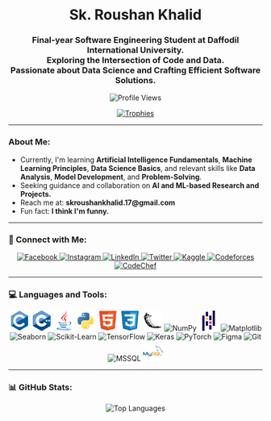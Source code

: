<h1 align="center">Sk. Roushan Khalid</h1>
<h3 align="center">
 Final-year Software Engineering Student at Daffodil International University.<br>
 Exploring the Intersection of Code and Data.<br>
 Passionate about Data Science and Crafting Efficient Software Solutions.
</h3>

<p align="center">
  <img src="https://komarev.com/ghpvc/?username=roushankhalid&label=Profile%20Views&color=0e75b6&style=flat" alt="Profile Views" />
</p>

<p align="center">
  <a href="https://github.com/ryo-ma/github-profile-trophy">
    <img src="https://github-profile-trophy.vercel.app/?username=roushankhalid&theme=radical&margin-w=15&margin-h=15&row=1" alt="Trophies" />
  </a>
</p>

---

<h3 align="left">About Me:</h3>
<ul>
  <li>Currently, I'm learning <b>Artificial Intelligence Fundamentals</b>, <b>Machine Learning Principles</b>, <b>Data Science Basics</b>, and relevant skills like <b>Data Analysis</b>, <b>Model Development</b>, and <b>Problem-Solving</b>.</li>
  <li>Seeking guidance and collaboration on <b>AI and ML-based Research and Projects.</b></li>
  <li>Reach me at: <b>skroushankhalid.17@gmail.com</b></li>
  <li>Fun fact: <b>I think I'm funny.</b></li>
</ul>

---

<h3 align="left">🔗 Connect with Me:</h3>
<p align="center">
 <a href="https://fb.com/skroushankhalid" target="_blank">
    <img src="https://raw.githubusercontent.com/rahuldkjain/github-profile-readme-generator/master/src/images/icons/Social/facebook.svg" alt="Facebook" height="40" />
  </a>
 <a href="https://instagram.com/sk_roushan_khalid" target="_blank">
    <img src="https://raw.githubusercontent.com/rahuldkjain/github-profile-readme-generator/master/src/images/icons/Social/instagram.svg" alt="Instagram" height="40" />
  </a>
  
  <a href="https://linkedin.com/in/sk-roushan-khalid" target="_blank">
    <img src="https://raw.githubusercontent.com/rahuldkjain/github-profile-readme-generator/master/src/images/icons/Social/linked-in-alt.svg" alt="LinkedIn" height="40" />
  </a>
  <a href="https://twitter.com/roushan_khalid" target="_blank">
    <img src="https://raw.githubusercontent.com/rahuldkjain/github-profile-readme-generator/master/src/images/icons/Social/twitter.svg" alt="Twitter" height="40" />
  </a>
  <a href="https://kaggle.com/roushankhalid" target="_blank">
    <img src="https://raw.githubusercontent.com/rahuldkjain/github-profile-readme-generator/master/src/images/icons/Social/kaggle.svg" alt="Kaggle" height="40" />
  </a>
  <a href="https://codeforces.com/profile/khalid_17" target="_blank">
    <img src="https://raw.githubusercontent.com/rahuldkjain/github-profile-readme-generator/master/src/images/icons/Social/codeforces.svg" alt="Codeforces" height="40" />
  </a>
  <a href="https://www.codechef.com/users/roushan_khalid" target="_blank">
    <img src="https://cdn.jsdelivr.net/npm/simple-icons@3.1.0/icons/codechef.svg" alt="CodeChef" height="40" />
  </a>
  
</p>

---

<h3 align="left">💻 Languages and Tools:</h3>
<p align="center">
  <!-- Programming Languages -->
  <img src="https://raw.githubusercontent.com/devicons/devicon/master/icons/c/c-original.svg" alt="C" width="40" height="40" />
  <img src="https://raw.githubusercontent.com/devicons/devicon/master/icons/cplusplus/cplusplus-original.svg" alt="C++" width="40" height="40" />
  <img src="https://raw.githubusercontent.com/devicons/devicon/master/icons/java/java-original.svg" alt="Java" width="40" height="40" />
  <img src="https://raw.githubusercontent.com/devicons/devicon/master/icons/python/python-original.svg" alt="Python" width="40" height="40" />
  <img src="https://raw.githubusercontent.com/devicons/devicon/master/icons/html5/html5-original.svg" alt="HTML5" width="40" height="40" />
  <img src="https://raw.githubusercontent.com/devicons/devicon/master/icons/css3/css3-original.svg" alt="CSS3" width="40" height="40" />
  
  <!-- Web Frameworks -->
  <img src="https://raw.githubusercontent.com/devicons/devicon/master/icons/flask/flask-original.svg" alt="Flask" width="40" height="40" />
  
  <!-- ML/AI Tools -->
  <img src="https://numpy.org/images/logo.svg" alt="NumPy" width="40" height="40" />
  <img src="https://raw.githubusercontent.com/devicons/devicon/master/icons/pandas/pandas-original.svg" alt="Pandas" width="40" height="40" />
  <img src="https://matplotlib.org/_static/logo2_compressed.svg" alt="Matplotlib" width="40" height="40" />
  <img src="https://seaborn.pydata.org/_images/logo-mark-lightbg.svg" alt="Seaborn" width="40" height="40" />
  <img src="https://upload.wikimedia.org/wikipedia/commons/0/05/Scikit_learn_logo_small.svg" alt="Scikit-Learn" width="40" height="40" />
  <img src="https://www.vectorlogo.zone/logos/tensorflow/tensorflow-icon.svg" alt="TensorFlow" width="40" height="40" />
  <img src="https://upload.wikimedia.org/wikipedia/commons/a/ae/Keras_logo.svg" alt="Keras" width="40" height="40" />
  <img src="https://pytorch.org/assets/images/pytorch-logo.png" alt="PyTorch" width="40" height="40" />
  
  <!-- Other Tools -->
  <img src="https://www.vectorlogo.zone/logos/figma/figma-icon.svg" alt="Figma" width="40" height="40" />
  <img src="https://www.vectorlogo.zone/logos/git-scm/git-scm-icon.svg" alt="Git" width="40" height="40" />
  <img src="https://www.svgrepo.com/show/303229/microsoft-sql-server-logo.svg" alt="MSSQL" width="40" height="40" />
  <img src="https://raw.githubusercontent.com/devicons/devicon/master/icons/mysql/mysql-original-wordmark.svg" alt="MySQL" width="40" height="40" />
</p>

---

<h3 align="left">📊 GitHub Stats:</h3>
<p align="center">
  <img src="https://github-readme-stats.vercel.app/api/top-langs?username=roushankhalid&show_icons=true&locale=en&layout=compact&theme=radical" alt="Top Languages" />
</p>
